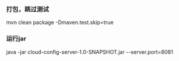 ### 打包，跳过测试
mvn clean package -Dmaven.test.skip=true

### 运行jar
java -jar cloud-config-server-1.0-SNAPSHOT.jar --server.port=8081